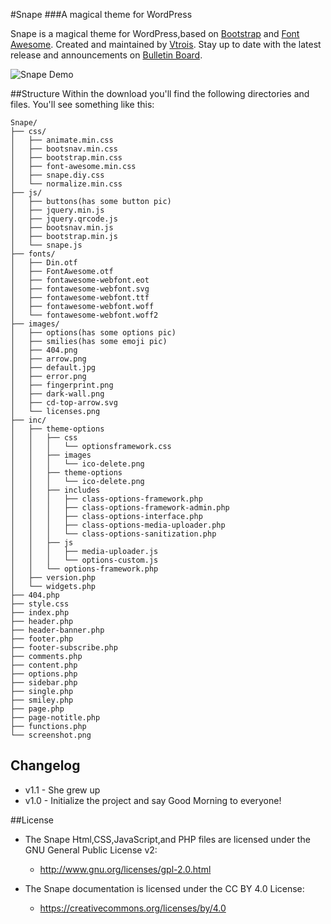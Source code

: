 #Snape
###A magical theme for WordPress

Snape is a magical theme for WordPress,based on [Bootstrap](https://github.com/twbs/bootstrap) and [Font Awesome](https://github.com/FortAwesome/Font-Awesome). Created and maintained by [Vtrois](https://www.vtrois.com). Stay up to date with the latest release and announcements on [Bulletin Board](https://www.vtrois.com/theme-snape.html).

![Snape Demo](https://dn-coding-net-production-pp.qbox.me/4cbfb73a-553d-4e50-9efc-0fc2c623bd78.png) 

##Structure
Within the download you'll find the following directories and files. You'll see something like this:

```
Snape/
├── css/
│   ├── animate.min.css
│   ├── bootsnav.min.css
│   ├── bootstrap.min.css
│   ├── font-awesome.min.css
│   ├── snape.diy.css
│   └── normalize.min.css
├── js/
│   ├── buttons(has some button pic)
│   ├── jquery.min.js
│   ├── jquery.qrcode.js
│   ├── bootsnav.min.js
│   ├── bootstrap.min.js
│   └── snape.js
├── fonts/
│   ├── Din.otf
│   ├── FontAwesome.otf
│   ├── fontawesome-webfont.eot
│   ├── fontawesome-webfont.svg
│   ├── fontawesome-webfont.ttf
│   ├── fontawesome-webfont.woff
│   └── fontawesome-webfont.woff2
├── images/
│   ├── options(has some options pic)
│   ├── smilies(has some emoji pic)
│   ├── 404.png
│   ├── arrow.png
│   ├── default.jpg
│   ├── error.png
│   ├── fingerprint.png
│   ├── dark-wall.png
│   ├── cd-top-arrow.svg
│   └── licenses.png
├── inc/
│   ├── theme-options
│   │   ├── css
│   │   │   └── optionsframework.css
│   │   ├── images
│   │   │   └── ico-delete.png
│   │   ├── theme-options
│   │   │   └── ico-delete.png
│   │   ├── includes
│   │   │   ├── class-options-framework.php
│   │   │   ├── class-options-framework-admin.php
│   │   │   ├── class-options-interface.php
│   │   │   ├── class-options-media-uploader.php
│   │   │   └── class-options-sanitization.php
│   │   ├── js
│   │   │   ├── media-uploader.js
│   │   │   └── options-custom.js
│   │   └── options-framework.php
│   ├── version.php
│   └── widgets.php
├── 404.php
├── style.css
├── index.php
├── header.php
├── header-banner.php
├── footer.php
├── footer-subscribe.php
├── comments.php
├── content.php
├── options.php
├── sidebar.php
├── single.php
├── smiley.php
├── page.php
├── page-notitle.php
├── functions.php
└── screenshot.png
```

## Changelog

- v1.1 - She grew up
- v1.0 - Initialize the project and say Good Morning to everyone!

##License

- The Snape Html,CSS,JavaScript,and PHP files are licensed under the GNU General Public License v2:
  - http://www.gnu.org/licenses/gpl-2.0.html

- The Snape documentation is licensed under the CC BY 4.0 License:
  - https://creativecommons.org/licenses/by/4.0